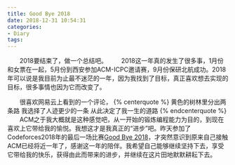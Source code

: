 ```yaml
---
title: Good Bye 2018
date: 2018-12-31 10:54:31
categories:
- Diary
tags:
---
```

　　2018要结束了，做一个总结吧。
　　2018这一年真的发生了很多事，1月份和女票在一起，5月份到西安参加ACM-ICPC邀请赛，9月份保研北航成功。2018年可以说是我目前为止最不迷茫的一年，因为我找到了目标，真正喜欢想去实现的目标，很多事情也因为它而改变了。
<!--more-->
　　很喜欢网易云上看到的一个评论，
{% centerquote %}
黄色的树林里分出两条路
我选择了人迹更少的一条
从此决定了我一生的道路
{% endcenterquote %}
　　ACM之于我大概就是这种感觉吧，从一开始的锻炼编程能力为目的，到现在喜欢上它带给我的愉悦。我想这才是我真正的“进步”吧。昨天参加了Codeforces2018年的最后一场比赛[Good Bye 2018](https://codeforces.com/contest/1091)，才突然意识到原来自己接触ACM已经将近一年了，感谢这一年的陪伴。我希望自己能够继续坚持下去，享受它带给我的快乐，获得由此而带来的进步，并继续在这片田地默默耕耘下去。